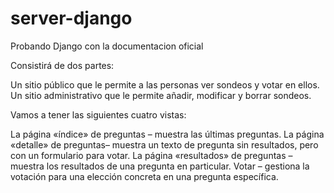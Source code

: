 # server-django
Probando Django con la documentacion oficial

Consistirá de dos partes:

Un sitio público que le permite a las personas ver sondeos y votar en ellos.
Un sitio administrativo que le permite añadir, modificar y borrar sondeos.

Vamos a tener las siguientes cuatro vistas:

La página «índice» de preguntas – muestra las últimas preguntas.
La página «detalle» de preguntas– muestra un texto de pregunta sin resultados, pero con un formulario para votar.
La página «resultados» de preguntas – muestra los resultados de una pregunta en particular.
Votar – gestiona la votación para una elección concreta en una pregunta específica.
